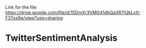 Link for the file https://drive.google.com/file/d/15DmXr3VMG41dhQaXR7jQkLxX-F3Txs9a/view?usp=sharing
# TwitterSentimentAnalysis
